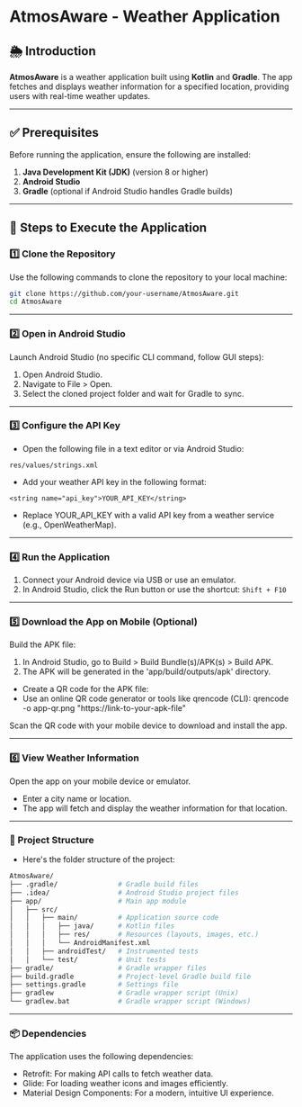 # AtmosAware - Weather Application

## 🌦 Introduction
**AtmosAware** is a weather application built using **Kotlin** and **Gradle**. The app fetches and displays weather information for a specified location, providing users with real-time weather updates.

---

## ✅ Prerequisites
Before running the application, ensure the following are installed:
1. **Java Development Kit (JDK)** (version 8 or higher)
2. **Android Studio**
3. **Gradle** (optional if Android Studio handles Gradle builds)

---

## 🚀 Steps to Execute the Application

### 1️⃣ Clone the Repository
Use the following commands to clone the repository to your local machine:
```bash
git clone https://github.com/your-username/AtmosAware.git
cd AtmosAware
```
---
### 2️⃣ Open in Android Studio
 Launch Android Studio (no specific CLI command, follow GUI steps):
 1. Open Android Studio.
 2. Navigate to File > Open.
 3. Select the cloned project folder and wait for Gradle to sync.
---

### 3️⃣ Configure the API Key
- Open the following file in a text editor or via Android Studio:
```
res/values/strings.xml
```
- Add your weather API key in the following format:
 ```
<string name="api_key">YOUR_API_KEY</string>
```
- Replace YOUR_API_KEY with a valid API key from a weather service (e.g., OpenWeatherMap).

---

### 4️⃣ Run the Application
 1. Connect your Android device via USB or use an emulator.
 2. In Android Studio, click the Run button or use the shortcut: ```Shift + F10```
---

### 5️⃣ Download the App on Mobile (Optional)
 Build the APK file:
 1. In Android Studio, go to Build > Build Bundle(s)/APK(s) > Build APK.
 2. The APK will be generated in the 'app/build/outputs/apk' directory.

 - Create a QR code for the APK file:
 - Use an online QR code generator or tools like qrencode (CLI):
qrencode -o app-qr.png "https://link-to-your-apk-file"

Scan the QR code with your mobile device to download and install the app.

---

### 6️⃣ View Weather Information
 Open the app on your mobile device or emulator.

- Enter a city name or location.
- The app will fetch and display the weather information for that location.

---

### 📂 Project Structure

- Here's the folder structure of the project:

```bash
AtmosAware/
├── .gradle/               # Gradle build files
├── .idea/                 # Android Studio project files
├── app/                   # Main app module
│   ├── src/
│   │   ├── main/          # Application source code
│   │   │   ├── java/      # Kotlin files
│   │   │   ├── res/       # Resources (layouts, images, etc.)
│   │   │   └── AndroidManifest.xml
│   │   ├── androidTest/   # Instrumented tests
│   │   └── test/          # Unit tests
├── gradle/                # Gradle wrapper files
├── build.gradle           # Project-level Gradle build file
├── settings.gradle        # Settings file
├── gradlew                # Gradle wrapper script (Unix)
└── gradlew.bat            # Gradle wrapper script (Windows)
```
---
### 📦 Dependencies
The application uses the following dependencies:

- Retrofit: For making API calls to fetch weather data.
- Glide: For loading weather icons and images efficiently.
- Material Design Components: For a modern, intuitive UI experience.







